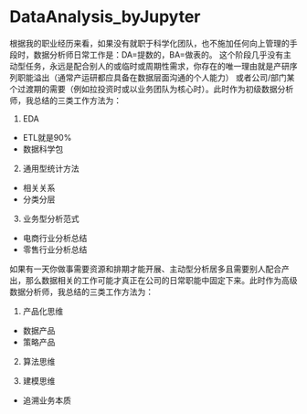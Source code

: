 # DataAnalysis_byJupyter
根据我的职业经历来看，如果没有就职于科学化团队，也不施加任何向上管理的手段时，数据分析师日常工作是：DA=提数的，BA=做表的。
这个阶段几乎没有主动型任务，永远是配合别人的或临时或周期性需求，你存在的唯一理由就是产研序列职能溢出（通常产运研都应具备在数据层面沟通的个人能力）
或者公司/部门某个过渡期的需要（例如拉投资时或以业务团队为核心时）。此时作为初级数据分析师，我总结的三类工作方法为：
1. EDA
- ETL就是90%
- 数据科学包
2. 通用型统计方法
- 相关关系
- 分类分层
3. 业务型分析范式
- 电商行业分析总结
- 零售行业分析总结

如果有一天你做事需要资源和排期才能开展、主动型分析居多且需要别人配合产出，那么数据相关的工作可能才真正在公司的日常职能中固定下来。此时作为高级数据分析师，我总结的三类工作方法为：
1. 产品化思维
- 数据产品
- 策略产品
2. 算法思维

3. 建模思维
- 追溯业务本质